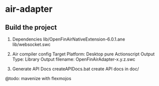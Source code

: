# air-adapter
## Build the project

1. Dependencies
lib/OpenFinAirNativeExtension-6.0.1.ane
lib/websocket.swc

2. Air compiler config
Target Platform: Desktop pure Actionscript
Output Type: Library
Output filename: OpenFinAirAdapter-x.y.z.swc

3. Generate API Docs
createAPIDocs.bat create API docs in doc/

@todo: mavenize with flexmojos
